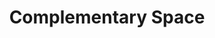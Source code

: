 ---
layout: bookmark
title: Complementary Space
tags:
  - Bookmarks
  - Design Systems
  - Design Tokens
  - CSS
created: '2023-08-15T11:36:48.064Z'
link: https://complementary.space/#foreword
id: 628914519
excerpt: Design spacing tokens semantically
image: https://complementary.space/og-image.jpg
---